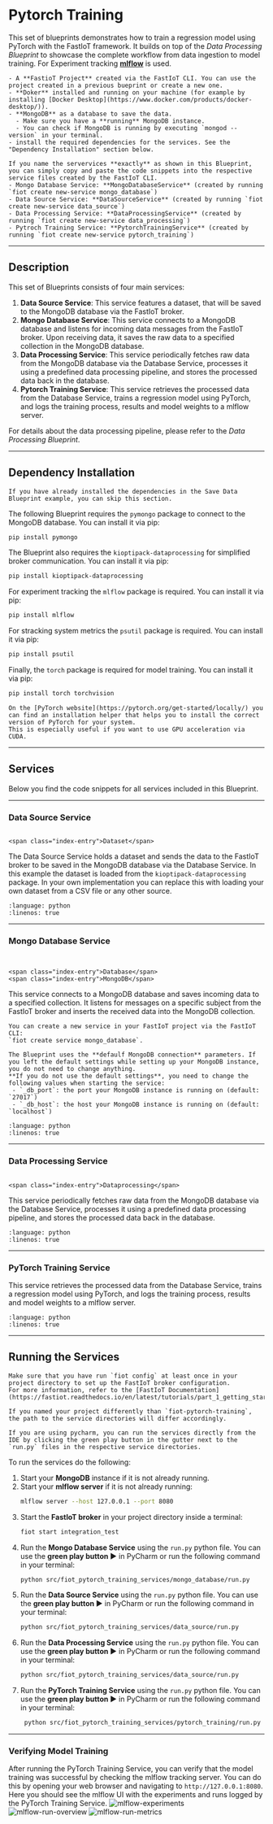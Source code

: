 # Pytorch Training

This set of blueprints demonstrates how to train a regression model using PyTorch with the FastIoT framework.
It builds on top of the *Data Processing Blueprint* to showcase the complete workflow from data ingestion to model training.
For Experiment tracking [**mlflow**](http://mlflow.org) is used.

```{prereq}
- A **FastioT Project** created via the FastIoT CLI. You can use the project created in a previous bueprint or create a new one.
- **Doker** installed and running on your machine (for example by installing [Docker Desktop](https://www.docker.com/products/docker-desktop/)).
- **MongoDB** as a database to save the data.
  - Make sure you have a **running** MongoDB instance. 
  - You can check if MongoDB is running by executing `mongod --version` in your terminal.
- install the required dependencies for the services. See the "Dependency Installation" section below.
```

```{tip}
If you name the servervices **exactly** as shown in this Blueprint, you can simply copy and paste the code snippets into the respective service files created by the FastIoT CLI.
- Mongo Database Service: **MongoDatabaseService** (created by running `fiot create new-service mongo_database`)
- Data Source Service: **DataSourceService** (created by running `fiot create new-service data_source`)
- Data Processing Service: **DataProcessingService** (created by running `fiot create new-service data_processing`)
- Pytroch Training Service: **PytorchTrainingService** (created by running `fiot create new-service pytorch_training`)
```

---

## Description

This set of Blueprints consists of four main services:
1. **Data Source Service**: This service features a dataset, that will be saved to the MongoDB database via the FastIoT broker.
2. **Mongo Database Service**: This service connects to a MongoDB database and listens for incoming data messages from the FastIoT broker. Upon receiving data, it saves the raw data to a specified collection in the MongoDB database.
3. **Data Processing Service**: This service periodically fetches raw data from the MongoDB database via the Database Service, processes it using a predefined data processing pipeline, and stores the processed data back in the database.
4. **Pytorch Training Service**: This service retrieves the processed data from the Database Service, trains a regression model using PyTorch, and logs the training process, results and model weights to a mlflow server.

For details about the data processing pipeline, please refer to the *Data Processing Blueprint*.

---

## Dependency Installation
```{note}
If you have already installed the dependencies in the Save Data Blueprint example, you can skip this section.
```

The following Blueprint requires the `pymongo` package to connect to the MongoDB database.
You can install it via pip:
```bash
pip install pymongo
```
The Blueprint also requires the `kioptipack-dataprocessing` for simplified broker communication.
You can install it via pip:
```bash
pip install kioptipack-dataprocessing
```

For experiment tracking the `mlflow` package is required.
You can install it via pip:
```bash
pip install mlflow
```

For stracking system metrics the `psutil` package is required.
You can install it via pip:
```bash
pip install psutil
```

Finally, the `torch` package is required for model training.
You can install it via pip:
```bash
pip install torch torchvision
```

```{tip}
On the [PyTorch website](https://pytorch.org/get-started/locally/) you can find an installation helper that helps you to install the correct version of PyTorch for your system.
This is especially useful if you want to use GPU acceleration via CUDA.
```

---

## Services

Below you find the code snippets for all services included in this Blueprint.

---

### Data Source Service
```{index} single: Dataset;
```
```{raw} html
<span class="index-entry">Dataset</span>
```

The Data Source Service holds a dataset and sends the data to the FastIoT broker to be saved in the MongoDB database via the Database Service.
In this example the dataset is loaded from the `kioptipack-dataprocessing` package.
In your own implementation you can replace this with loading your own dataset from a CSV file or any other source.

```{literalinclude} ../../../fast-iot-example-projects/fiot-pytorch-training/src/fiot_pytorch_training_services/data_source/data_source_service.py
:language: python
:linenos: true
```

---

### Mongo Database Service
```{index} single: Database 
```
```{index} single: MongoDB
```

```{raw} html
<span class="index-entry">Database</span>
<span class="index-entry">MongoDB</span>
```
This service connects to a MongoDB database and saves incoming data to a specified collection.
It listens for messages on a specific subject from the FastIoT broker and inserts the received data into the MongoDB collection.

```{note}
You can create a new service in your FastIoT project via the FastIoT CLI: 
`fiot create service mongo_database`.
```

```{note}
The Blueprint uses the **defaulf MongoDB connection** parameters. If you left the default settings while setting up your MongoDB instance, you do not need to change anything.
**If you do not use the default settings**, you need to change the following values when starting the service:
 - `_db_port`: the port your MongoDB instance is running on (default: `27017`)
 - `_db_host`: the host your MongoDB instance is running on (default: `localhost`)
```

```{literalinclude} ../../../fast-iot-example-projects/fiot-pytorch-training/src/fiot_pytorch_training_services/mongo_database/mongo_database_service.py
:language: python
:linenos: true
```
---
### Data Processing Service

```{index} single: Dataprocessing
```

```{raw} html
<span class="index-entry">Dataprocessing</span>
```

This service periodically fetches raw data from the MongoDB database via the Database Service, processes it using a predefined data processing pipeline, and stores the processed data back in the database.


```{literalinclude} ../../../fast-iot-example-projects/fiot-pytorch-training/src/fiot_pytorch_training_services/data_processing/data_processing_service.py
:language: python
:linenos: true
```

---

### PyTorch Training Service
This service retrieves the processed data from the Database Service, trains a regression model using PyTorch, and logs the training process, results and model weights to a mlflow server.

```{literalinclude} ../../../fast-iot-example-projects/fiot-pytorch-training/src/fiot_pytorch_training_services/pytorch_training/pytorch_training_service.py
:language: python
:linenos: true
```

---

## Running the Services

```{note}
Make sure that you have run `fiot config` at least once in your project directory to set up the FastIoT broker configuration.
For more information, refer to the [FastIoT Documentation](https://fastiot.readthedocs.io/en/latest/tutorials/part_1_getting_started/02_fiot_config.html).
```

```{note}
If you named your project differently than `fiot-pytorch-training`, the path to the service directories will differ accordingly.
```

```{tip}
If you are using pycharm, you can run the services directly from the IDE by clicking the green play button in the gutter next to the `run.py` files in the respective service directories.
```

To run the services do the following:
1. Start your **MongoDB** instance if it is not already running.
2. Start your **mlflow server** if it is not already running:
   ```bash
   mlflow server --host 127.0.0.1 --port 8080
   ```
2. Start the **FastIoT broker** in your project directory inside a terminal:
   ```bash
   fiot start integration_test
   ```
3. Run the **Mongo Database Service** using the `run.py` python file. You can use the **green play button ▶️** in PyCharm or run the following command in your terminal:
   ```bash
   python src/fiot_pytorch_training_services/mongo_database/run.py
   ```
4. Run the **Data Source Service** using the `run.py` python file. You can use the **green play button ▶️** in PyCharm or run the following command in your terminal:
   ```bash
   python src/fiot_pytorch_training_services/data_source/run.py
   ```
5. Run the **Data Processing Service** using the `run.py` python file. You can use the **green play button ▶️** in PyCharm or run the following command in your terminal:
   ```bash
   python src/fiot_pytorch_training_services/data_source/run.py
   ```
6. Run the **PyTorch Training Service** using the `run.py` python file. You can use the **green play button ▶️** in PyCharm or run the following command in your terminal:
   ```bash
    python src/fiot_pytorch_training_services/pytorch_training/run.py
    ```
   
---
### Verifying Model Training

After running the PyTorch Training Service, you can verify that the model training was successful by checking the mlflow tracking server.
You can do this by opening your web browser and navigating to `http://127.0.0.1:8080`.
Here you should see the mlflow UI with the experiments and runs logged by the PyTorch Training Service.
![mlflow-experiments](../_static/mlflow-experiments.png)
![mlflow-run-overview](../_static/mlflow-run-overview.png)
![mlflow-run-metrics](../_static/mlflow-run-metrics.png)


